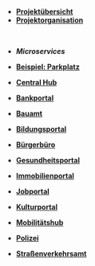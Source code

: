* [**Projektübersicht**](_einleitung/projektuebersicht)
* [**Projektorganisation**](_einleitung/projektorganisation)

<br>

- ***Microservices***


* [**Beispiel: Parkplatz**](parkplatz/index)
* [**Central Hub**](hub/index)


* [**Bankportal**](bankportal/index)
* [**Bauamt**](bauamt/index)
* [**Bildungsportal**](bildungsportal/index)
* [**Bürgerbüro**](buergerbuero/index)
* [**Gesundheitsportal**](gesundheitsportal/index)
* [**Immobilienportal**](immobilienportal/index)
* [**Jobportal**](jobportal/index)
* [**Kulturportal**](kulturportal/index)
* [**Mobilitätshub**](mobilitätshub/index)
* [**Polizei**](polizei/index)
* [**Straßenverkehrsamt**](strassenverkehrsamt/index)
